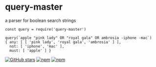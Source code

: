 # query-master

a parser for boolean search strings

    const query = require('query-master')

    query(`apple "pink lady" OR "royal gala" OR ambrosia -iphone -mac`)
    { any: [ [ 'pink lady', 'royal gala', 'ambrosia' ] ],
      not: [ 'iphone', 'mac' ],
      must: [ 'apple' ] }

[![GitHub stars](https://img.shields.io/github/stars/hueyy/query-master.svg?style=social&label=Stars)](https://github.com/hueyy/query-master)
[![npm](https://img.shields.io/npm/dt/query-master.svg)](https://www.npmjs.com/package/query-master)
[![npm](https://img.shields.io/npm/l/query-master.svg)](https://www.npmjs.com/package/query-master)


